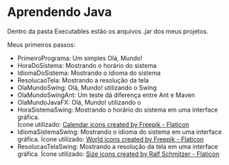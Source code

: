 # Aprendendo Java
Dentro da pasta Executables estão os arquivos .jar dos meus projetos.  
 
 Meus primeiros passos:
 - PrimeiroPrograma: Um simples Olá, Mundo!
 - HoraDoSistema: Mostrando o horário do sistema
 - IdiomaDoSistema: Mostrando o idioma do sistema
 - ResolucaoTela: Mostrando a resolução da tela
 - OlaMundoSwing: Olá, Mundo! utilizando o Swing
 - OlaMundoSwingAnt: Um teste dá diferença entre Ant e Maven
 - OlaMundoJavaFX: Olá, Mundo! utilizando o 
 - HoraSistemaSwing: Mostrando o horário do sistema em uma interface gráfica.  
 Ícone utilizado: <a href="https://www.flaticon.com/free-icons/calendar" title="calendar icons">Calendar icons created by Freepik - Flaticon</a>
- IdiomaSistemaSwing: Mostrando o idioma do sistema em uma interface gráfica.
Ícone utilizado: <a href="https://www.flaticon.com/free-icons/world" title="world icons">World icons created by Freepik - Flaticon</a>
- ResolucaoTelaSwing: Mostrando a resolução da tela em uma interface gráfica.
Ícone utilizado: <a href="https://www.flaticon.com/free-icons/size" title="size icons">Size icons created by Ralf Schmitzer - Flaticon</a>


